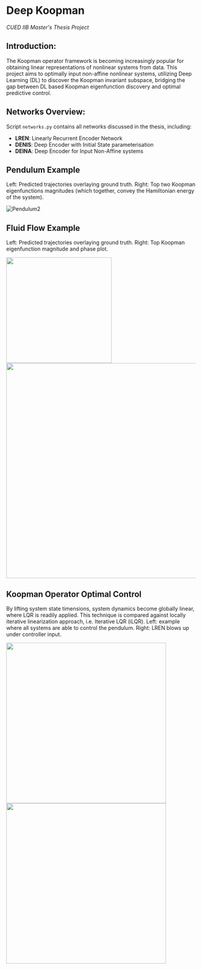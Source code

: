 # Deep Koopman
*CUED IIB Master's Thesis Project*

## Introduction: 
The Koopman operator framework is becoming increasingly popular for obtaining linear representations of nonlinear systems from data. This project aims to optimally input non-affine nonlinear systems, utilizing Deep Learning (DL) to discover the Koopman invariant subspace, bridging the gap between DL based Koopman eigenfunction discovery and optimal predictive control.

## Networks Overview:
Script `networks.py` contains all networks discussed in the thesis, including:
- **LREN**: Linearly Recurrent Encoder Network
- **DENIS**: Deep Encoder with Initial State parameterisation
- **DEINA**: Deep Encoder for Input Non-Affine systems

## Pendulum Example
Left: Predicted trajectories overlaying ground truth. Right: Top two Koopman eigenfunctions magnitudes (which together, convey the Hamiltonian energy of the system).

![Pendulum2](https://i.imgur.com/j83vGxn.gif)

## Fluid Flow Example
Left: Predicted trajectories overlaying ground truth. Right: Top Koopman eigenfunction magnitude and phase plot.

<img src="https://i.imgur.com/5MuBOFo.gif" width="280"/> <img src="https://i.imgur.com/Y35ktWl.gif" width="570"/> 

## Koopman Operator Optimal Control
By lifting system state timensions, system dynamics become globally linear, where LQR is readily applied. This technique is compared against locally iterative linearization approach, i.e. Iterative LQR (iLQR). Left: example where all systems are able to control the pendulum. Right: LREN blows up under controller input.

<img src="https://i.imgur.com/llK6306.gif" width="425"/> <img src="https://i.imgur.com/qw4gDMU.gif" width="425"/> 
